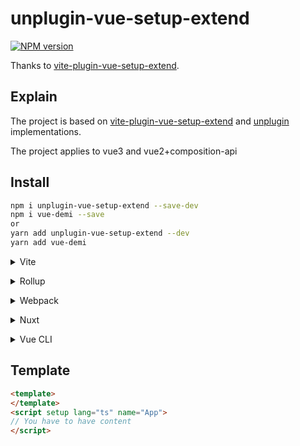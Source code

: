 # unplugin-vue-setup-extend

[![NPM version](https://img.shields.io/npm/v/unplugin-starter?color=a1b858&label=)](https://github.com/yifengyoujian/unplugin-vue-setup-extend)

Thanks to [vite-plugin-vue-setup-extend](https://github.com/vbenjs/vite-plugin-vue-setup-extend).

## Explain
The project is based on [vite-plugin-vue-setup-extend](https://github.com/vbenjs/vite-plugin-vue-setup-extend) and [unplugin](https://github.com/unjs/unplugin) implementations.

The project applies to vue3 and vue2+composition-api
## Install

```bash
npm i unplugin-vue-setup-extend --save-dev
npm i vue-demi --save
or
yarn add unplugin-vue-setup-extend --dev
yarn add vue-demi 
```

<details>
<summary>Vite</summary><br>

```ts
// vite.config.ts
import VueSetupExtend from 'unplugin-vue-setup-extend/vite'

export default defineConfig({
  plugins: [
    VueSetupExtend({ /* options */ }),
  ],
})
```

Example: [`playground/`](./playground/)

<br></details>

<details>
<summary>Rollup</summary><br>

```ts
// rollup.config.js
import VueSetupExtend from 'unplugin-vue-setup-extend/rollup'
export default {
  plugins: [
    VueSetupExtend({ /* options */ }),
  ],
}
```

<br></details>


<details>
<summary>Webpack</summary><br>

```ts
// webpack.config.js
module.exports = {
  /* ... */
  plugins: [
    require('unplugin-vue-setup-extend/webpack').default({ /* options */ })
  ]
}
```

<br></details>

<details>
<summary>Nuxt</summary><br>

```ts
// nuxt.config.js
export default {
  buildModules: [
    ['unplugin-vue-setup-extend/nuxt', { /* options */ }],
  ],
}
```

> This module works for both Nuxt 2 and [Nuxt Vite](https://github.com/nuxt/vite)

<br></details>

<details>
<summary>Vue CLI</summary><br>

```ts
// vue.config.js
module.exports = {
  configureWebpack: {
    plugins: [
      require('unplugin-vue-setup-extend/webpack').default({ /* options */ }),
    ],
  },
}
```

<br></details>
## Template
```html
<template>
</template>
<script setup lang="ts" name="App">
// You have to have content
</script>
```